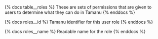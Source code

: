 {% docs table__roles %}
These are sets of permissions that are given to users to determine what they can do in Tamanu
{% enddocs %}

{% docs roles__id %}
Tamanu identifier for this user role
{% enddocs %}

{% docs roles__name %}
Readable name for the role
{% enddocs %}